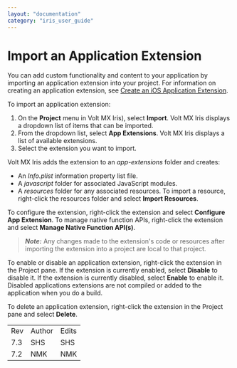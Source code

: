 ```yaml
---
layout: "documentation"
category: "iris_user_guide"
---
```

                          

Import an Application Extension
===============================

You can add custom functionality and content to your application by importing an application extension into your project. For information on creating an application extension, see [Create an iOS Application Extension](CreateApplicationExtension.html).

To import an application extension:

1.  On the **Project** menu in Volt MX Iris), select **Import**. Volt MX Iris displays a dropdown list of items that can be imported.
2.  From the dropdown list, select **App Extensions**. Volt MX Iris displays a list of available extensions.
3.  Select the extension you want to import.

Volt MX  Iris adds the extension to an _app-extensions_ folder and creates:

*   An _Info.plist_ information property list file.
*   A _javascript_ folder for associated JavaScript modules.
*   A _resources_ folder for any associated resources. To import a resource, right-click the resources folder and select **Import Resources**.

To configure the extension, right-click the extension and select **Configure App Extension**. To manage native function APIs, right-click the extension and select **Manage Native Function API(s)**.

> **_Note:_** Any changes made to the extension's code or resources after importing the extension into a project are local to that project.

To enable or disable an application extension, right-click the extension in the Project pane. If the extension is currently enabled, select **Disable** to disable it. If the extension is currently disabled, select **Enable** to enable it. Disabled applications extensions are not compiled or added to the application when you do a build.

To delete an application extension, right-click the extension in the Project pane and select **Delete**.

<table style="margin-left: 0;margin-right: auto;mc-table-style: url('Resources/TableStyles/RevisionTable.css');" class="TableStyle-RevisionTable" cellspacing="0" data-mc-conditions="Default.HTML5 Only"><colgroup><col class="TableStyle-RevisionTable-Column-Column1"> <col class="TableStyle-RevisionTable-Column-Column1"> <col class="TableStyle-RevisionTable-Column-Column1"></colgroup><tbody><tr class="TableStyle-RevisionTable-Body-Body1"><td class="TableStyle-RevisionTable-BodyE-Column1-Body1" data-mc-conditions="Default.HTML5 Only">Rev</td><td class="TableStyle-RevisionTable-BodyE-Column1-Body1" data-mc-conditions="Default.HTML5 Only">Author</td><td class="TableStyle-RevisionTable-BodyD-Column1-Body1" data-mc-conditions="Default.HTML5 Only">Edits</td></tr><tr class="TableStyle-RevisionTable-Body-Body1"><td class="TableStyle-RevisionTable-BodyE-Column1-Body1" data-mc-conditions="Default.HTML5 Only">7.3</td><td class="TableStyle-RevisionTable-BodyE-Column1-Body1" data-mc-conditions="Default.HTML5 Only">SHS</td><td class="TableStyle-RevisionTable-BodyD-Column1-Body1" data-mc-conditions="Default.HTML5 Only">SHS</td></tr><tr class="TableStyle-RevisionTable-Body-Body1"><td class="TableStyle-RevisionTable-BodyB-Column1-Body1" data-mc-conditions="Default.HTML5 Only">7.2</td><td class="TableStyle-RevisionTable-BodyB-Column1-Body1" data-mc-conditions="Default.HTML5 Only">NMK</td><td class="TableStyle-RevisionTable-BodyA-Column1-Body1" data-mc-conditions="Default.HTML5 Only">NMK</td></tr></tbody></table>
